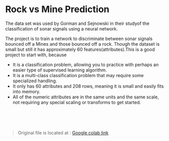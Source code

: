# Rock vs Mine Prediction

The data set was used by Gorman and Sejnowski in their studyof the classification of sonar signals using a neural network. 

The project is to train a network to discriminate between sonar signals bounced off a Mines and those bounced off a rock. Though the dataset is small but still it has approximately 60 features(attributes).This is a good project to start with, because

- It is a classification problem, allowing you to practice with perhaps an easier type of supervised learning algorithm.
- It is a multi-class classification problem that may require some specialized handling.
- It only has 60 attributes and 208 rows, meaning it is small and easily fits into memory.
- All of the numeric attributes are in the same units and the same scale, not requiring any special scaling or transforms to get started.

<br>
<br>
<br>


> Original file is located at :
[Google colab link](https://colab.research.google.com/drive/1NBZ8p1PZ6mu5iEVue9KumGv2pa8aKVBc)
